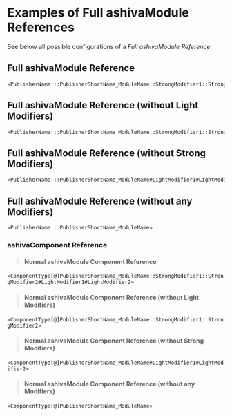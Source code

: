 # Examples of Full ashivaModule References

See below all possible configurations of a *Full ashivaModule Reference*:

## Full ashivaModule Reference
```
«PublisherName:::PublisherShortName_ModuleName::StrongModifier1::StrongModifier2#LightMod1#LightMod2»
```

## Full ashivaModule Reference (without Light Modifiers)
```
«PublisherName:::PublisherShortName_ModuleName::StrongModifier1::StrongModifier2»
```

## Full ashivaModule Reference (without Strong Modifiers)
```
«PublisherName:::PublisherShortName_ModuleName#LightModifier1#LightModifier2»
```

## Full ashivaModule Reference (without any Modifiers)
```
«PublisherName:::PublisherShortName_ModuleName»
```


### ashivaComponent Reference

>  #### Normal ashivaModule Component Reference

`«ComponentType[@]PublisherShortName_ModuleName::StrongModifier1::StrongModifier2#LightModifier1#LightModifier2»`

>  #### Normal ashivaModule Component Reference (without Light Modifiers)

`«ComponentType[@]PublisherShortName_ModuleName::StrongModifier1::StrongModifier2»`

>  #### Normal ashivaModule Component Reference (without Strong Modifiers)

`«ComponentType[@]PublisherShortName_ModuleName#LightModifier1#LightModifier2»`

>  #### Normal ashivaModule Component Reference (without any Modifiers)

`«ComponentType[@]PublisherShortName_ModuleName»`
